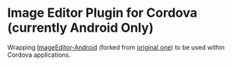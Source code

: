 Image Editor Plugin for Cordova (currently Android Only)
======

Wrapping [ImageEditor-Android](https://github.com/skonb/ImageEditor-Android) (forked from [original one](https://github.com/siwangqishiq/ImageEditor-Android)) to be used within Cordova applications.
